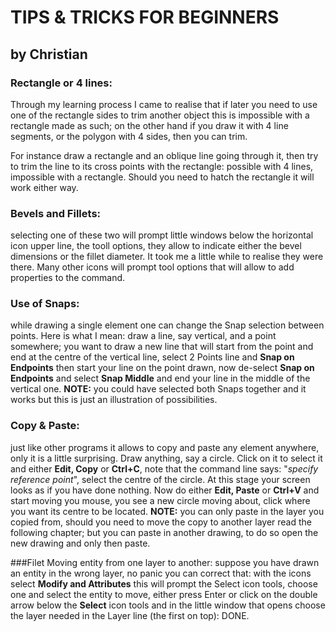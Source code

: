 
# TIPS & TRICKS FOR BEGINNERS
## by Christian

### Rectangle or 4 lines:
Through my learning process I came to realise that if later you need to use one of the rectangle sides to trim another object this is impossible with a rectangle made as such; on the other hand if you draw it with 4 line segments, or the polygon with 4
sides, then you can trim.

For instance draw a rectangle and an oblique line going through it, then try to trim the line 
to its cross points with the rectangle: possible with 4 lines, impossible with a rectangle.
Should you need to hatch the rectangle it will work either way.

### Bevels and Fillets:
 selecting one of these two will prompt little windows below the 
horizontal icon upper line, the tooll options, they allow to indicate either the bevel 
dimensions or the fillet diameter. It took me a little while to realise they were there.
Many other icons will prompt tool options that will allow to add properties to the command.

### Use of Snaps:
 while drawing a single element one can change the Snap selection 
between points. Here is what I mean: draw a line, say vertical, and a point somewhere; 
you want to draw a new line that will start from the point and end at the centre of the 
vertical line, select 2 Points line and **Snap on Endpoints** then start your line on the point 
drawn, now de-select **Snap on Endpoints** and select **Snap Middle** and end your line in the 
middle of the vertical one.
**NOTE:** you could have selected both Snaps together and it works but this is just an illustration of possibilities.

### Copy & Paste:
just like other programs it allows to copy and paste any element anywhere,
only it is a little surprising.
Draw anything, say a circle. Click on it to select it and either **Edit, Copy** or **Ctrl+C**, note that
the command line says: "*specify reference point*", select the centre of the circle. At this 
stage your screen looks as if you have done nothing. Now do either **Edit, Paste** or **Ctrl+V** 
and start moving you mouse, you see a new circle moving about, click where you want its 
centre to be located.
**NOTE:** you can only paste in the layer you copied from, should you need to move the copy
to another layer read the following chapter; but you can paste in another drawing, to do so 
open the new drawing and only then paste.

###Filet
Moving entity from one layer to another:
 suppose you have drawn an entity in the 
wrong layer, no panic you can correct that: with the icons select **Modify and Attributes** this 
will prompt the Select icon tools, choose one and select the entity to move, either press 
Enter or click on the double arrow below the **Select** icon tools and in the little window that 
opens choose the layer needed in the Layer line (the first on top): DONE.


